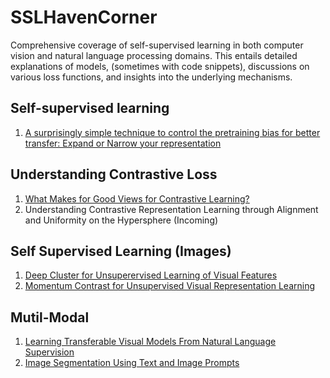 # SSLHavenCorner
Comprehensive coverage of self-supervised learning in both computer vision and natural language processing domains. This entails detailed explanations of models, (sometimes with code snippets), discussions on various loss functions, and insights into the underlying mechanisms.</br>

## Self-supervised learning
1. [A surprisingly simple technique to control the pretraining bias for better transfer: Expand or Narrow your representation](https://github.com/Varchita-Beena/SSLHavenCorner/blob/SSLIncoming/Expand%20or%20Narrow%20your%20Representation.md)

## Understanding Contrastive Loss
1. [What Makes for Good Views for Contrastive Learning?](https://github.com/Varchita-Beena/SSLHavenCorner/blob/main/Understanding%20Contrastive%20Loss%20-%20Wing%201.md)
2. Understanding Contrastive Representation Learning through Alignment and Uniformity on the Hypersphere (Incoming)

## Self Supervised Learning (Images)
1. [Deep Cluster for Unsuperervised Learning of Visual Features](https://github.com/Varchita-Beena/SSLHavenCorner/blob/main/Deep%20Clustering.md)
2. [Momentum Contrast for Unsupervised Visual Representation Learning](https://github.com/Varchita-Beena/SSLHavenCorner/blob/main/Momentum%20contrast.md)

## Mutil-Modal
1. [Learning Transferable Visual Models From Natural Language Supervision](https://github.com/Varchita-Beena/SSLHavenCorner/blob/main/CLIP.md)
2. [Image Segmentation Using Text and Image Prompts](https://github.com/Varchita-Beena/SSLHavenCorner/blob/main/CLIP_Seg.md)
